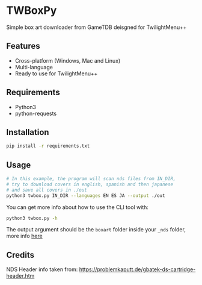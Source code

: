 # TWBoxPy
Simple box art downloader from GameTDB deisgned for TwilightMenu++

## Features
* Cross-platform (Windows, Mac and Linux)
* Multi-language
* Ready to use for TwilightMenu++

## Requirements
* Python3
* python-requests

## Installation
```bash
pip install -r requirements.txt
```

## Usage
```bash
# In this example, the program will scan nds files from IN_DIR,
# try to download covers in english, spanish and then japanese
# and save all covers in ./out
python3 twbox.py IN_DIR --languages EN ES JA --output ./out
```

You can get more info about how to use the CLI tool with:
```bash
python3 twbox.py -h
```

The output argument should be the `boxart` folder inside your `_nds` folder, more info [here](https://wiki.ds-homebrew.com/twilightmenu/how-to-get-box-art)

## Credits
NDS Header info taken from: https://problemkaputt.de/gbatek-ds-cartridge-header.htm
